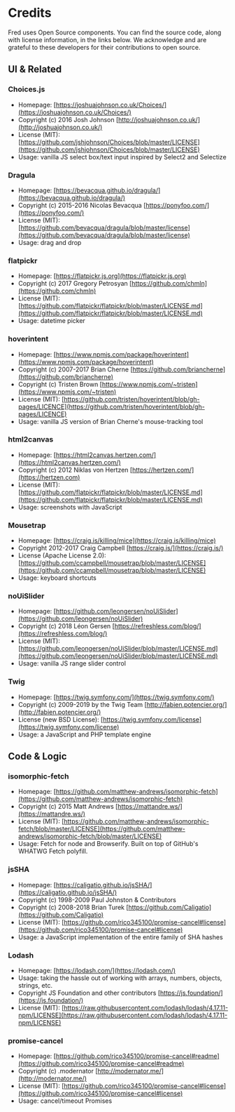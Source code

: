 # Credits

Fred uses Open Source components. You can find the source code, along with license information, in the links below. We acknowledge and are grateful to these developers for their contributions to open source.

## UI & Related

### Choices.js
- Homepage: [https://joshuajohnson.co.uk/Choices/](https://joshuajohnson.co.uk/Choices/) 
- Copyright (c) 2016 Josh Johnson [http://joshuajohnson.co.uk/](http://joshuajohnson.co.uk/) 
- License (MIT): [https://github.com/jshjohnson/Choices/blob/master/LICENSE](https://github.com/jshjohnson/Choices/blob/master/LICENSE) 
- Usage: vanilla JS select box/text input inspired by Select2 and Selectize


### Dragula
- Homepage: [https://bevacqua.github.io/dragula/](https://bevacqua.github.io/dragula/) 
- Copyright (c) 2015-2016 Nicolas Bevacqua [https://ponyfoo.com/](https://ponyfoo.com/) 
- License (MIT): [https://github.com/bevacqua/dragula/blob/master/license](https://github.com/bevacqua/dragula/blob/master/license) 
- Usage: drag and drop

### flatpickr
- Homepage: [https://flatpickr.js.org](https://flatpickr.js.org) 
- Copyright (c) 2017 Gregory Petrosyan [https://github.com/chmln](https://github.com/chmln) 
- License (MIT): [https://github.com/flatpickr/flatpickr/blob/master/LICENSE.md](https://github.com/flatpickr/flatpickr/blob/master/LICENSE.md)
- Usage: datetime picker

### hoverintent
- Homepage: [https://www.npmjs.com/package/hoverintent](https://www.npmjs.com/package/hoverintent) 
- Copyright (c) 2007-2017 Brian Cherne [https://github.com/briancherne](https://github.com/briancherne) 
- Copyright (c) Tristen Brown [https://www.npmjs.com/~tristen](https://www.npmjs.com/~tristen) 
- License (MIT): [https://github.com/tristen/hoverintent/blob/gh-pages/LICENCE](https://github.com/tristen/hoverintent/blob/gh-pages/LICENCE) 
- Usage: vanilla JS version of Brian Cherne's mouse-tracking tool

### html2canvas
- Homepage: [https://html2canvas.hertzen.com/](https://html2canvas.hertzen.com/) 
- Copyright (c) 2012 Niklas von Hertzen [https://hertzen.com/](https://hertzen.com)
- License (MIT): [https://github.com/flatpickr/flatpickr/blob/master/LICENSE.md](https://github.com/flatpickr/flatpickr/blob/master/LICENSE.md) 
- Usage: screenshots with JavaScript

### Mousetrap
- Homepage: [https://craig.is/killing/mice](https://craig.is/killing/mice) 
- Copyright 2012-2017 Craig Campbell [https://craig.is/](https://craig.is/)
- License (Apache License 2.0): [https://github.com/ccampbell/mousetrap/blob/master/LICENSE](https://github.com/ccampbell/mousetrap/blob/master/LICENSE)
- Usage: keyboard shortcuts

### noUiSlider
- Homepage: [https://github.com/leongersen/noUiSlider](https://github.com/leongersen/noUiSlider)
- Copyright (c) 2018 Léon Gersen [https://refreshless.com/blog/](https://refreshless.com/blog/)
- License (MIT): [https://github.com/leongersen/noUiSlider/blob/master/LICENSE.md](https://github.com/leongersen/noUiSlider/blob/master/LICENSE.md)
- Usage: vanilla JS range slider control

### Twig
- Homepage: [https://twig.symfony.com/](https://twig.symfony.com/)
- Copyright (c) 2009-2019 by the Twig Team [http://fabien.potencier.org/](http://fabien.potencier.org/)
- License (new BSD License): [https://twig.symfony.com/license](https://twig.symfony.com/license)
- Usage: a JavaScript and PHP template engine

## Code & Logic

### isomorphic-fetch
- Homepage: [https://github.com/matthew-andrews/isomorphic-fetch](https://github.com/matthew-andrews/isomorphic-fetch)
- Copyright (c) 2015 Matt Andrews [https://mattandre.ws/](https://mattandre.ws/) 
- License (MIT): [https://github.com/matthew-andrews/isomorphic-fetch/blob/master/LICENSE](https://github.com/matthew-andrews/isomorphic-fetch/blob/master/LICENSE)
- Usage: Fetch for node and Browserify. Built on top of GitHub's WHATWG Fetch polyfill.

### jsSHA
- Homepage: [https://caligatio.github.io/jsSHA/](https://caligatio.github.io/jsSHA/)
- Copyright (c) 1998-2009 Paul Johnston & Contributors  
- Copyright (c) 2008-2018 Brian Turek  [https://github.com/Caligatio](https://github.com/Caligatio)
- License (MIT): [https://github.com/rico345100/promise-cancel#license](https://github.com/rico345100/promise-cancel#license)
- Usage: a JavaScript implementation of the entire family of SHA hashes

### Lodash
- Homepage: [https://lodash.com/](https://lodash.com/) 
- Usage: taking the hassle out of working with arrays, numbers, objects, strings, etc.
- Copyright JS Foundation and other contributors [https://js.foundation/](https://js.foundation/)  
- License (MIT): [https://raw.githubusercontent.com/lodash/lodash/4.17.11-npm/LICENSE](https://raw.githubusercontent.com/lodash/lodash/4.17.11-npm/LICENSE)

### promise-cancel
- Homepage: [https://github.com/rico345100/promise-cancel#readme](https://github.com/rico345100/promise-cancel#readme)
- Copyright (c) .modernator [http://modernator.me/](http://modernator.me/) 
- License (MIT): [https://github.com/rico345100/promise-cancel#license](https://github.com/rico345100/promise-cancel#license)
- Usage: cancel/timeout Promises
